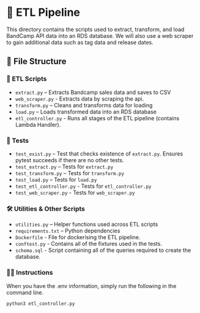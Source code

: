 # 🚰 ETL Pipeline

This directory contains the scripts used to extract, transform, and load BandCamp API data into an RDS database.
We will also use a web scraper to gain additional data such as tag data and release dates.

## 📁 File Structure

### 📃 ETL Scripts
- `extract.py` – Extracts Bandcamp sales data and saves to CSV  
- `web_scraper.py` - Extracts data by scraping the api.
- `transform.py` – Cleans and transforms data for loading  
- `load.py` – Loads transformed data into an RDS database 
- `etl_controller.py` - Runs all stages of the ETL pipeline (contains Lambda Handler).

### 🧪 Tests
- `test_exist.py` – Test that checks existence of `extract.py`. Ensures pytest succeeds if there are no other tests. 
- `test_extract.py` – Tests for `extract.py`  
- `test_transform.py` – Tests for `transform.py`  
- `test_load.py` – Tests for `load.py` 
- `test_etl_controller.py` - Tests for `etl_controller.py`
- `test_web_scraper.py` - Tests for `web_scraper.py`

### 🛠️ Utilities & Other Scripts
- `utilities.py` – Helper functions used across ETL scripts  
- `requirements.txt` – Python dependencies  
- `Dockerfile` - File for dockerising the ETL pipeline.
- `conftest.py` - Contains all of the fixtures used in the tests.
- `schema.sql` - Script containing all of the queries required to create the database.


### 🏃💨 Instructions
When you have the .env information, simply run the following in the command line.
```
python3 etl_controller.py
```

